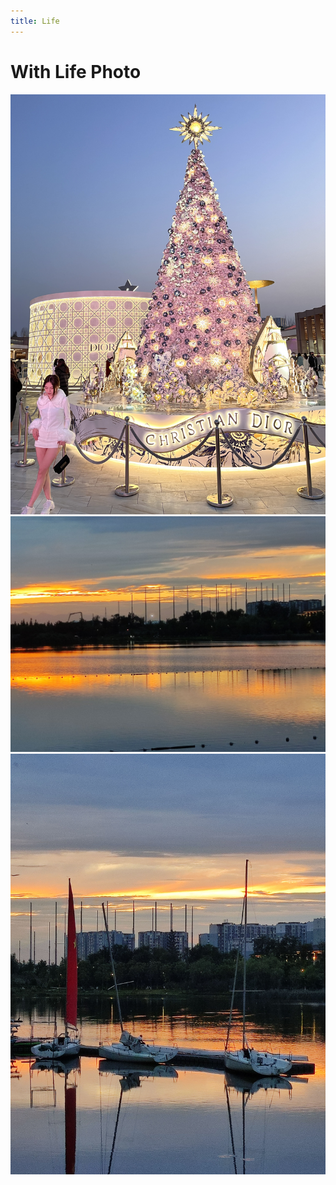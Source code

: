 ```yaml
---
title: Life
---
```


# With Life Photo

<p>
<img src="/3.jpg">
<img src="/2.jpg">
<img src="/1.jpg">
</p>
